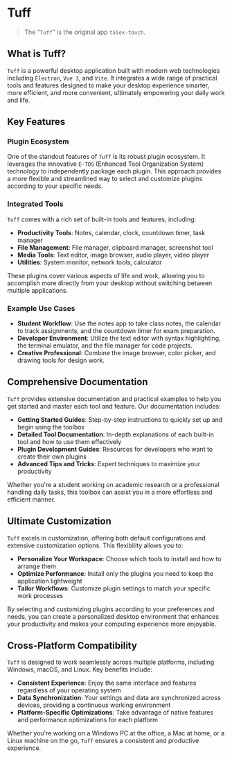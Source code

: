 # Tuff

> The "`Tuff`" is the original app `talex-touch`.

## What is Tuff?

`Tuff` is a powerful desktop application built with modern web technologies including `Electron`, `Vue 3`, and `Vite`. It integrates a wide range of practical tools and features designed to make your desktop experience smarter, more efficient, and more convenient, ultimately empowering your daily work and life.

## Key Features

### Plugin Ecosystem

One of the standout features of `Tuff` is its robust plugin ecosystem. It leverages the innovative `E-TOS` (Enhanced Tool Organization System) technology to independently package each plugin. This approach provides a more flexible and streamlined way to select and customize plugins according to your specific needs.

### Integrated Tools

`Tuff` comes with a rich set of built-in tools and features, including:

- **Productivity Tools**: Notes, calendar, clock, countdown timer, task manager
- **File Management**: File manager, clipboard manager, screenshot tool
- **Media Tools**: Text editor, image browser, audio player, video player
- **Utilities**: System monitor, network tools, calculator

These plugins cover various aspects of life and work, allowing you to accomplish more directly from your desktop without switching between multiple applications.

### Example Use Cases

- **Student Workflow**: Use the notes app to take class notes, the calendar to track assignments, and the countdown timer for exam preparation.
- **Developer Environment**: Utilize the text editor with syntax highlighting, the terminal emulator, and the file manager for code projects.
- **Creative Professional**: Combine the image browser, color picker, and drawing tools for design work.

## Comprehensive Documentation

`Tuff` provides extensive documentation and practical examples to help you get started and master each tool and feature. Our documentation includes:

- **Getting Started Guides**: Step-by-step instructions to quickly set up and begin using the toolbox
- **Detailed Tool Documentation**: In-depth explanations of each built-in tool and how to use them effectively
- **Plugin Development Guides**: Resources for developers who want to create their own plugins
- **Advanced Tips and Tricks**: Expert techniques to maximize your productivity

Whether you're a student working on academic research or a professional handling daily tasks, this toolbox can assist you in a more effortless and efficient manner.

## Ultimate Customization

`Tuff` excels in customization, offering both default configurations and extensive customization options. This flexibility allows you to:

- **Personalize Your Workspace**: Choose which tools to install and how to arrange them
- **Optimize Performance**: Install only the plugins you need to keep the application lightweight
- **Tailor Workflows**: Customize plugin settings to match your specific work processes

By selecting and customizing plugins according to your preferences and needs, you can create a personalized desktop environment that enhances your productivity and makes your computing experience more enjoyable.

## Cross-Platform Compatibility

`Tuff` is designed to work seamlessly across multiple platforms, including Windows, macOS, and Linux. Key benefits include:

- **Consistent Experience**: Enjoy the same interface and features regardless of your operating system
- **Data Synchronization**: Your settings and data are synchronized across devices, providing a continuous working environment
- **Platform-Specific Optimizations**: Take advantage of native features and performance optimizations for each platform

Whether you're working on a Windows PC at the office, a Mac at home, or a Linux machine on the go, `Tuff` ensures a consistent and productive experience.
